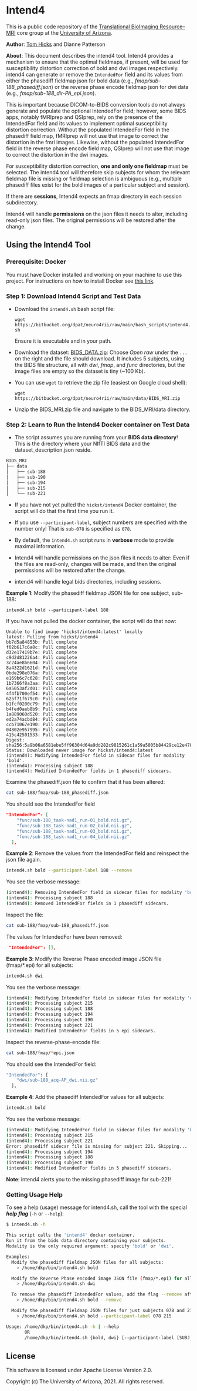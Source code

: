 # Intend4

This is a public code repository of the [Translational BioImaging Resource–MRI](https://research.arizona.edu/facilities/core-facilities/translational-bioimaging-resource-mri) core group at the [University of Arizona](https://www.arizona.edu/).

**Author**:  [Tom Hicks](https://github.com/hickst) and Dianne Patterson

**About**: This document describes the intend4 tool. Intend4 provides a mechanism to ensure that the optimal fieldmaps, if present, will be used for susceptibility distortion correction of bold and dwi images respectively. intend4 can generate or remove the `IntendedFor` field and its values from either the phasediff fieldmap json for bold data (e.g., *fmap/sub-188_phasediff.json*) or the reverse phase encode fieldmap json for dwi data (e.g., *fmap/sub-188_dir-PA_epi.json*).  

This is important because DICOM-to-BIDS conversion tools do not always generate and populate the optional IntendedFor field; however, some BIDS apps, notably fMRIprep and QSIprep, rely on the presence of the IntendedFor field and its values to implement optimal susceptibility distortion correction. Without the populated IntendedFor field in the phasediff field map, fMRIprep will not use that image to correct the distortion in the fmri images.  Likewise, without the populated IntendedFor field in the reverse phase encode field map, QSIprep will not use that image to correct the distortion in the dwi images. 

For susceptibility distortion correction, **one and only one fieldmap** must be selected.  The intend4 tool will therefore skip subjects for whom the relevant fieldmap file is missing or fieldmap selection is ambiguous (e.g., multiple phasediff files exist for the bold images of a particular subject and session). 

If there are **sessions**, Intend4 expects an fmap directory in each session subdirectory.

Intend4 will handle **permissions** on the json files it needs to alter, including read-only json files. The original permissions will be restored after the change.

## Using the Intend4 Tool

### **Prerequisite**: Docker

You must have Docker installed and working on your machine to use this project. For instructions on how to install Docker see [this link](https://docs.docker.com/get-docker/).

### **Step 1**: Download Intend4 Script and Test Data

- Download the `intend4.sh` bash script file:

  `wget https://bitbucket.org/dpat/neuro4rii/raw/main/bash_scripts/intend4.sh`

  Ensure it is executable and in your path.

- Download the dataset: [BIDS_DATA.zip](https://bitbucket.org/dpat/neuro4rii/src/main/data/BIDS_MRI.zip): Choose *Open raw* under the `...` on the right and the file should download.  It includes 5 subjects, using the BIDS file structure, all with *dwi*, *fmap*, and *func* directories, but the image files are empty so the dataset is tiny (~100 Kb). 

- You can use `wget` to retrieve the zip file (easiest on Google cloud shell):

  `wget https://bitbucket.org/dpat/neuro4rii/raw/main/data/BIDS_MRI.zip`

- Unzip the BIDS_MRI.zip file and navigate to the BIDS_MRI/data directory.

### **Step 2**: Learn to Run the **Intend4** Docker container on Test Data

- The script assumes you are running from your **BIDS data directory**!  
  This is the directory where your NIfTI BIDS data and the dataset_description.json reside.

```bash
BIDS_MRI
├── data
│   ├── sub-188
│   ├── sub-190
│   ├── sub-194
│   ├── sub-215
│   └── sub-221
```

- If you have not yet pulled the `hickst/intend4` Docker container, the script will do that the first time you run it.
- If you use `--participant-label`, subject numbers are specified with the number only! That is `sub-078` is specified as `078`.

- By default, the `intend4.sh` script runs in **verbose** mode to provide maximal information.

- Intend4 will handle permissions on the json files it needs to alter: Even if the files are read-only, changes will be made, and then the original permissions will be restored after the change.
- intend4 will handle legal bids directories, including sessions.

**Example 1**: Modify the phasediff fieldmap JSON file for one subject, sub-188:

`intend4.sh bold --participant-label 188`

If you have not pulled the docker container, the script will do that now:

```
Unable to find image 'hickst/intend4:latest' locally
latest: Pulling from hickst/intend4
bb7d5a84853b: Pull complete
f02b617c6a8c: Pull complete
d32e17419b7e: Pull complete
c9d2d81226a4: Pull complete
3c24ae8b6604: Pull complete
8a4322d1621d: Pull complete
0bde298e076a: Pull complete
e169b6c7c628: Pull complete
1b7366f8a3aa: Pull complete
6a5053af2d01: Pull complete
4f4fb700ef54: Pull complete
625f71f679c0: Pull complete
b1fcf0200c79: Pull complete
b4fed0aeb8b9: Pull complete
1a889060d520: Pull complete
ed2a74acbd84: Pull complete
ccb71067e190: Pull complete
04802e957995: Pull complete
415c42501533: Pull complete
Digest: sha256:5a9b06a6581ebe5ff96304d64a9dd282c9815261c1a59a5005b84429ce12e478
Status: Downloaded newer image for hickst/intend4:latest
(intend4): Modifying IntendedFor field in sidecar files for modality 'bold'.
(intend4): Processing subject 188
(intend4): Modified IntendedFor fields in 1 phasediff sidecars.
```

 Examine the phasediff.json file to confirm that it has been altered:

```bash
cat sub-188/fmap/sub-188_phasediff.json
```

You should see the IntendedFor field 

```json
"IntendedFor": [
    "func/sub-188_task-nad1_run-01_bold.nii.gz",
    "func/sub-188_task-nad1_run-02_bold.nii.gz",
    "func/sub-188_task-nad1_run-03_bold.nii.gz",
    "func/sub-188_task-nad1_run-04_bold.nii.gz"
  ],
```

**Example 2**: Remove the values from the IntendedFor field and reinspect the json file again.

```bash
intend4.sh bold --participant-label 188 --remove
```

You see the verbose message:

```bash
(intend4): Removing IntendedFor field in sidecar files for modality 'bold'.
(intend4): Processing subject 188
(intend4): Removed IntendedFor fields in 1 phasediff sidecars.
```

Inspect the file:

```bash
cat sub-188/fmap/sub-188_phasediff.json
```

The values for IntendedFor have been removed:

```json
 "IntendedFor": [],
```

**Example 3**: Modify the Reverse Phase encoded image JSON file (fmap/*.epi) for all subjects:

````bash
intend4.sh dwi
````

You see the verbose message:

```bash
(intend4): Modifying IntendedFor field in sidecar files for modality 'dwi'.
(intend4): Processing subject 215
(intend4): Processing subject 188
(intend4): Processing subject 194
(intend4): Processing subject 190
(intend4): Processing subject 221
(intend4): Modified IntendedFor fields in 5 epi sidecars.
```

Inspect the reverse-phase-encode file:

```bash
cat sub-188/fmap/*epi.json
```

You should see the IntendedFor field:

```bash
"IntendedFor": [
    "dwi/sub-188_acq-AP_dwi.nii.gz"
  ],
```

  **Example 4**: Add the phasediff IntendedFor values for all subjects:

````bash
intend4.sh bold 
````

You see the verbose message:

```bash
(intend4): Modifying IntendedFor field in sidecar files for modality 'bold'.
(intend4): Processing subject 215
(intend4): Processing subject 221
Error: phasediff sidecar file is missing for subject 221. Skipping...
(intend4): Processing subject 194
(intend4): Processing subject 188
(intend4): Processing subject 190
(intend4): Modified IntendedFor fields in 5 phasediff sidecars.
```

**Note**: intend4 alerts you to the missing phasediff image for sub-221!

### Getting Usage Help

To see a help (usage) message for intend4.sh, call the tool with the special ***help flag*** (`-h` or `--help`):
```bash
$ intend4.sh -h

This script calls the 'intend4' docker container.
Run it from the bids data directory containing your subjects.
Modality is the only required argument: specify 'bold' or 'dwi'.

Examples:
  Modify the phasediff fieldmap JSON files for all subjects:
    > /home/dkp/bin/intend4.sh bold

  Modify the Reverse Phase encoded image JSON file (fmap/*.epi) for all subjects:
    > /home/dkp/bin/intend4.sh dwi

  To remove the phasediff IntendedFor values, add the flag --remove after the modality:
    > /home/dkp/bin/intend4.sh bold --remove

  Modify the phasediff fieldmap JSON files for just subjects 078 and 215:
    > /home/dkp/bin/intend4.sh bold --participant-label 078 215

Usage: /home/dkp/bin/intend4.sh -h | --help
       OR
       /home/dkp/bin/intend4.sh {bold, dwi} [--participant-label [SUBJ_IDS ...]] [--remove]
```



## License

This software is licensed under Apache License Version 2.0.

Copyright (c) The University of Arizona, 2021. All rights reserved.

